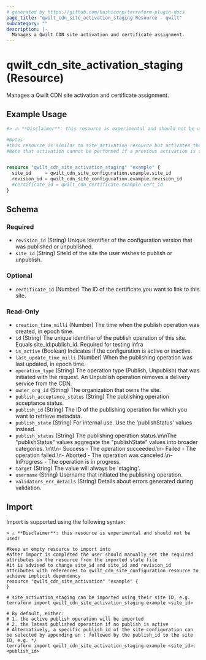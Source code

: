 ```yaml
---
# generated by https://github.com/hashicorp/terraform-plugin-docs
page_title: "qwilt_cdn_site_activation_staging Resource - qwilt"
subcategory: ""
description: |-
  Manages a Qwilt CDN site activation and certificate assignment.
---
```


# qwilt_cdn_site_activation_staging (Resource)

Manages a Qwilt CDN site activation and certificate assignment.

## Example Usage

```terraform
#> ⚠️ **Disclaimer**: this resource is experimental and should not be used!

#Notes
#this resource is similar to site_activation resource but activates the selected configuration to staging segment only.
#Note that activation cannot be performed if a previous activation is still in-progress


resource "qwilt_cdn_site_activation_staging" "example" {
  site_id     = qwilt_cdn_site_configuration.example.site_id
  revision_id = qwilt_cdn_site_configuration.example.revision_id
  #certificate_id = qwilt_cdn_certificate.example.cert_id
}
```

<!-- schema generated by tfplugindocs -->
## Schema

### Required

- `revision_id` (String) Unique identifier of the configuration version that was published or unpublished.
- `site_id` (String) SiteId of the site the user wishes to publish or unpublish.

### Optional

- `certificate_id` (Number) The ID of the certificate you want to link to this site.

### Read-Only

- `creation_time_milli` (Number) The time when the publish operation was created, in epoch time.
- `id` (String) The unique identifier of the publish operation of this site. Equals site_id:publish_id. Required for testing infra
- `is_active` (Boolean) Indicates if the configuration is active or inactive.
- `last_update_time_milli` (Number) When the publishing operation was last updated, in epoch time.
- `operation_type` (String) The operation type (Publish, Unpublish) that was initiated with the request. An Unpublish operation removes a delivery service from the CDN.
- `owner_org_id` (String) The organization that owns the site.
- `publish_acceptance_status` (String) The publishing operation acceptance status.
- `publish_id` (String) The ID of the publishing operation for which you want to retrieve metadata.
- `publish_state` (String) For internal use. Use the 'publishStatus' values instead.
- `publish_status` (String) The publishing operation status.\n\nThe \"publishStatus\" values aggregate the \"publishState\" values into broader categories.  \n\t\n- Success - The operation succeeded.\n- Failed - The operation failed.\n- Aborted - The operation was canceled.\n- InProgress - The operation is in progress.
- `target` (String) The value will always be 'staging'.
- `username` (String) Username that initiated the publishing operation.
- `validators_err_details` (String) Details about errors generated during validation.

## Import

Import is supported using the following syntax:

```shell
> ⚠️ **Disclaimer**: this resource is experimental and should not be used!

#keep an empty resource to import into
#after import is completed the user should manually set the required attributes in the resource from the imported state file
#it is advised to change site_id and site_id and revision_id attributes with references to qwilt_cdn_site_configuration resource to achieve implicit dependency
resource "qwilt_cdn_site_activation" "example" {
}

# site_activation_staging can be imported using their site ID, e.g.
terraform import qwilt_cdn_site_activation_staging.example <site_id>

# By default, either:
# 1. the active publish operation will be imported
# 2. the latest published operation if no publish is active
# Alternatively, a specific publish_id of the site configuration can be selected by appending an : followed by the publish_id to the site ID, e.g. */
terraform import qwilt_cdn_site_activation_staging.example <site_id>:<publish_id>
```
